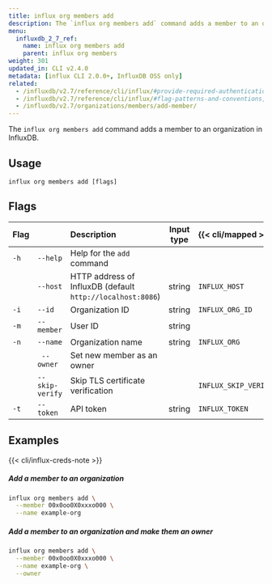 ```yaml
---
title: influx org members add
description: The `influx org members add` command adds a member to an organization in InfluxDB.
menu:
  influxdb_2_7_ref:
    name: influx org members add
    parent: influx org members
weight: 301
updated_in: CLI v2.4.0
metadata: [influx CLI 2.0.0+, InfluxDB OSS only]
related:
  - /influxdb/v2.7/reference/cli/influx/#provide-required-authentication-credentials, influx CLI—Provide required authentication credentials
  - /influxdb/v2.7/reference/cli/influx/#flag-patterns-and-conventions, influx CLI—Flag patterns and conventions
  - /influxdb/v2.7/organizations/members/add-member/
---
```


The `influx org members add` command adds a member to an organization in InfluxDB.

## Usage
```
influx org members add [flags]
```

## Flags
| Flag |                 | Description                                                | Input type | {{< cli/mapped >}}   |
| :--- | :-------------- | :--------------------------------------------------------- | :--------: | :------------------- |
| `-h` | `--help`        | Help for the `add` command                                 |            |                      |
|      | `--host`        | HTTP address of InfluxDB (default `http://localhost:8086`) |   string   | `INFLUX_HOST`        |
| `-i` | `--id`          | Organization ID                                            |   string   | `INFLUX_ORG_ID`      |
| `-m` | `--member`      | User ID                                                    |   string   |                      |
| `-n` | `--name`        | Organization name                                          |   string   | `INFLUX_ORG`         |
|      | ` --owner`      | Set new member as an owner                                 |            |                      |
|      | `--skip-verify` | Skip TLS certificate verification                          |            | `INFLUX_SKIP_VERIFY` |
| `-t` | `--token`       | API token                                                  |   string   | `INFLUX_TOKEN`       |

## Examples

{{< cli/influx-creds-note >}}

##### Add a member to an organization
```sh
influx org members add \
  --member 00x0oo0X0xxxo000 \
  --name example-org
```

##### Add a member to an organization and make them an owner
```sh
influx org members add \
  --member 00x0oo0X0xxxo000 \
  --name example-org \
  --owner
```
